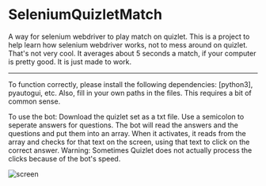 # SeleniumQuizletMatch
A way for selenium webdriver to play match on quizlet. This is a project to help learn how selenium webdriver works, not to mess around on quizlet. That's not very cool. It averages about 5 seconds a match, if your computer is pretty good. It is just made to work. 
______________________________________________________________________________________________________________________________

To function correctly, please install the following dependencies: [python3], pyautogui, etc. Also, fill in your own paths in the files. This requires a bit of common sense. 

To use the bot: Download the quizlet set as a txt file. Use a semicolon to seperate answers for questions. The bot will read the answers and the questions and put them into an array. When it activates, it reads from the array and checks for that text on the screen, using that text to click on the correct answer. Warning: Sometimes Quizlet does not actually process the clicks because of the bot's speed. 

![screen](https://user-images.githubusercontent.com/33200183/32496335-e83a06ca-c396-11e7-9d70-59667d0a681c.png)
